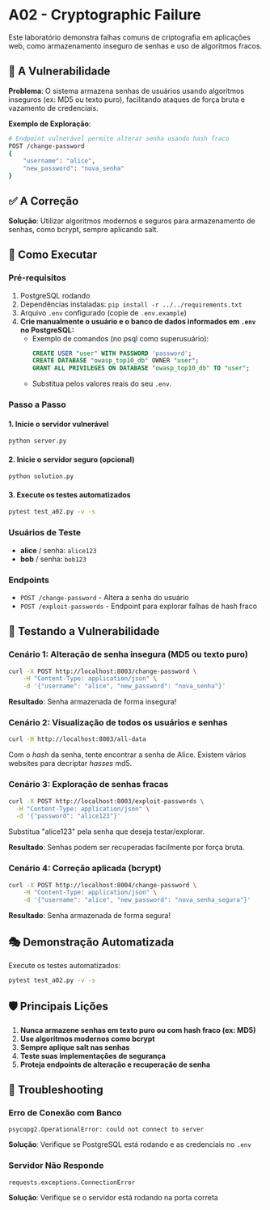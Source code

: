 
# A02 - Cryptographic Failure

Este laboratório demonstra falhas comuns de criptografia em aplicações web, como armazenamento inseguro de senhas e uso de algoritmos fracos.

## 🚨 A Vulnerabilidade

**Problema**: O sistema armazena senhas de usuários usando algoritmos inseguros (ex: MD5 ou texto puro), facilitando ataques de força bruta e vazamento de credenciais.

**Exemplo de Exploração**:
```bash
# Endpoint vulnerável permite alterar senha usando hash fraco
POST /change-password
{
	"username": "alice",
	"new_password": "nova_senha"
}
```

## ✅ A Correção

**Solução**: Utilizar algoritmos modernos e seguros para armazenamento de senhas, como bcrypt, sempre aplicando salt.

## 🚀 Como Executar

### Pré-requisitos
1. PostgreSQL rodando
2. Dependências instaladas: `pip install -r ../../requirements.txt`
3. Arquivo `.env` configurado (copie de `.env.example`)
4. **Crie manualmente o usuário e o banco de dados informados em `.env` no PostgreSQL:**
	 - Exemplo de comandos (no psql como superusuário):
		 ```sql
		 CREATE USER "user" WITH PASSWORD 'password';
		 CREATE DATABASE "owasp_top10_db" OWNER "user";
		 GRANT ALL PRIVILEGES ON DATABASE "owasp_top10_db" TO "user";
		 ```
	 - Substitua pelos valores reais do seu `.env`.

### Passo a Passo

#### 1. Inicie o servidor vulnerável
```bash
python server.py
```

#### 2. Inicie o servidor seguro (opcional)
```bash
python solution.py
```

#### 3. Execute os testes automatizados
```bash
pytest test_a02.py -v -s
```

### Usuários de Teste
- **alice** / senha: `alice123`
- **bob** / senha: `bob123`

### Endpoints
- `POST /change-password` - Altera a senha do usuário
- `POST /exploit-passwords` - Endpoint para explorar falhas de hash fraco

## 🧪 Testando a Vulnerabilidade

### Cenário 1: Alteração de senha insegura (MD5 ou texto puro)
```bash
curl -X POST http://localhost:8003/change-password \
	-H "Content-Type: application/json" \
	-d '{"username": "alice", "new_password": "nova_senha"}'
```
**Resultado**: Senha armazenada de forma insegura!

### Cenário 2: Visualização de todos os usuários e senhas
```bash
curl -H http://localhost:8003/all-data
```

Com o _hash_ da senha, tente encontrar a senha de Alice. Existem vários websites para decriptar _hasses_ md5.

### Cenário 3: Exploração de senhas fracas
```bash
curl -X POST http://localhost:8003/exploit-passwords \
  -H "Content-Type: application/json" \
  -d '{"password": "alice123"}'
```

Substitua "alice123" pela senha que deseja testar/explorar.

**Resultado**: Senhas podem ser recuperadas facilmente por força bruta.

### Cenário 4: Correção aplicada (bcrypt)
```bash
curl -X POST http://localhost:8004/change-password \
	-H "Content-Type: application/json" \
	-d '{"username": "alice", "new_password": "nova_senha_segura"}'
```
**Resultado**: Senha armazenada de forma segura!

## 🎭 Demonstração Automatizada

Execute os testes automatizados:
```bash
pytest test_a02.py -v -s
```

## 🛡️ Principais Lições

1. **Nunca armazene senhas em texto puro ou com hash fraco (ex: MD5)**
2. **Use algoritmos modernos como bcrypt**
3. **Sempre aplique salt nas senhas**
4. **Teste suas implementações de segurança**
5. **Proteja endpoints de alteração e recuperação de senha**

## 🔧 Troubleshooting

### Erro de Conexão com Banco
```
psycopg2.OperationalError: could not connect to server
```
**Solução**: Verifique se PostgreSQL está rodando e as credenciais no `.env`

### Servidor Não Responde
```
requests.exceptions.ConnectionError
```
**Solução**: Verifique se o servidor está rodando na porta correta
